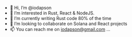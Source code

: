 - 👋 Hi, I’m @iodapson
- 👀 I’m interested in Rust, React & NodeJS.
- 🌱 I’m currently writing Rust code 80% of the time
- 💞️ I’m looking to collaborate on Solana and React projects
- 📫 You can reach me on iodapson@gmail.com ...

<!---
iodapson/iodapson is a ✨ special ✨ repository because its `README.md` (this file) appears on your GitHub profile.
You can click the Preview link to take a look at your changes.
--->
